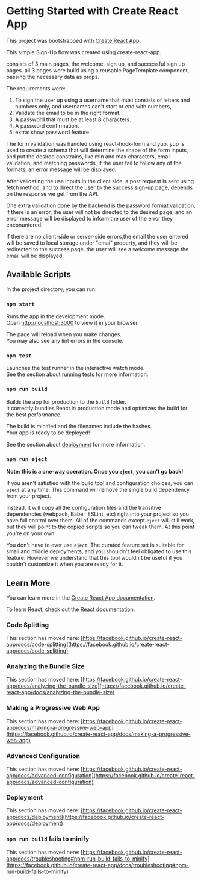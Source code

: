 # Getting Started with Create React App

This project was bootstrapped with [Create React App](https://github.com/facebook/create-react-app).

This simple Sign-Up flow was created using create-react-app.

consists of 3 main pages, the welcome, sign up, and successful sign up pages.
all 3 pages were build using a reusable PageTemplate component, passing the necessary data as props.

The requirements were:
1. To sign the user up using a username that must consists of letters and numbers only, and usernames can't start or end with numbers,
2. Validate the email to be in the right format.
3. A password that must be at least 8 characters.
4. A password confirmation.
5. extra: show password feature.

The form validation was handled using react-hook-form and yup.
yup is used to create a schema that will determine the shape of the form inputs, and put the desired constrains, like min and max characters, email validation, and matching passwords, if the user fail to follow any of the formats, an error message will be displayed.

After validating the use inputs in the client side, a post request is sent using fetch method, and to direct the user to the success sign-up page, depends on the response we get from the API.

One extra validation done by the backend is the password format validation, if there is an error, the user will not be directed to the desired page, and an error message will be displayed to inform the user of the error they enconuntered.

If there are no client-side or server-side errors,the email the user entered will be saved to local storage under "emai" property, and they will be redirected to the success page, the user will see a welcome message the email will be displayed.


## Available Scripts

In the project directory, you can run:

### `npm start`

Runs the app in the development mode.\
Open [http://localhost:3000](http://localhost:3000) to view it in your browser.

The page will reload when you make changes.\
You may also see any lint errors in the console.

### `npm test`

Launches the test runner in the interactive watch mode.\
See the section about [running tests](https://facebook.github.io/create-react-app/docs/running-tests) for more information.

### `npm run build`

Builds the app for production to the `build` folder.\
It correctly bundles React in production mode and optimizes the build for the best performance.

The build is minified and the filenames include the hashes.\
Your app is ready to be deployed!

See the section about [deployment](https://facebook.github.io/create-react-app/docs/deployment) for more information.

### `npm run eject`

**Note: this is a one-way operation. Once you `eject`, you can't go back!**

If you aren't satisfied with the build tool and configuration choices, you can `eject` at any time. This command will remove the single build dependency from your project.

Instead, it will copy all the configuration files and the transitive dependencies (webpack, Babel, ESLint, etc) right into your project so you have full control over them. All of the commands except `eject` will still work, but they will point to the copied scripts so you can tweak them. At this point you're on your own.

You don't have to ever use `eject`. The curated feature set is suitable for small and middle deployments, and you shouldn't feel obligated to use this feature. However we understand that this tool wouldn't be useful if you couldn't customize it when you are ready for it.

## Learn More

You can learn more in the [Create React App documentation](https://facebook.github.io/create-react-app/docs/getting-started).

To learn React, check out the [React documentation](https://reactjs.org/).

### Code Splitting

This section has moved here: [https://facebook.github.io/create-react-app/docs/code-splitting](https://facebook.github.io/create-react-app/docs/code-splitting)

### Analyzing the Bundle Size

This section has moved here: [https://facebook.github.io/create-react-app/docs/analyzing-the-bundle-size](https://facebook.github.io/create-react-app/docs/analyzing-the-bundle-size)

### Making a Progressive Web App

This section has moved here: [https://facebook.github.io/create-react-app/docs/making-a-progressive-web-app](https://facebook.github.io/create-react-app/docs/making-a-progressive-web-app)

### Advanced Configuration

This section has moved here: [https://facebook.github.io/create-react-app/docs/advanced-configuration](https://facebook.github.io/create-react-app/docs/advanced-configuration)

### Deployment

This section has moved here: [https://facebook.github.io/create-react-app/docs/deployment](https://facebook.github.io/create-react-app/docs/deployment)

### `npm run build` fails to minify

This section has moved here: [https://facebook.github.io/create-react-app/docs/troubleshooting#npm-run-build-fails-to-minify](https://facebook.github.io/create-react-app/docs/troubleshooting#npm-run-build-fails-to-minify)
